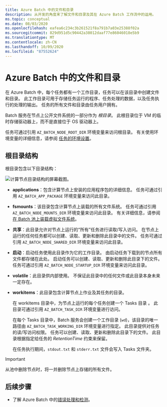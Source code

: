 ```yaml
---
title: Azure Batch 中的文件和目录
description: 从开发的角度来了解文件和目录及其在 Azure Batch 工作流中的运用。
ms.topic: conceptual
ms.date: 08/03/2020
ms.openlocfilehash: eafea6c234c3b261521f8a791b7a03e25388f02a
ms.sourcegitcommit: 829d951d5c90442a38012daaf77e86046018e5b9
ms.translationtype: MT
ms.contentlocale: zh-CN
ms.lasthandoff: 10/09/2020
ms.locfileid: "87552624"
---
```

# <a name="files-and-directories-in-azure-batch"></a>Azure Batch 中的文件和目录

在 Azure Batch 中，每个任务都有一个工作目录，任务可以在该目录中创建文件和目录。 此工作目录可用于存储任务运行的程序、任务处理的数据，以及任务执行的处理的输出。 任务的所有文件和目录由任务用户拥有。

Batch 服务在节点上公开文件系统的一部分作为 *根目录*。 此根目录位于 VM 的临时存储驱动器上，而不是直接位于 OS 驱动器上。

任务可通过引用 `AZ_BATCH_NODE_ROOT_DIR` 环境变量来访问根目录。 有关使用环境变量的详细信息，请参阅 [任务的环境设置](jobs-and-tasks.md#environment-settings-for-tasks)。

## <a name="root-directory-structure"></a>根目录结构

根目录包含以下目录结构：

![计算节点目录结构的屏幕截图。](media\files-and-directories\node-folder-structure.png)

- **applications**：包含计算节点上安装的应用程序包的详细信息。 任务可通过引用 `AZ_BATCH_APP_PACKAGE` 环境变量来访问此目录。

- **fsmounts**：该目录包含计算节点上装载的所有文件系统。 任务可通过引用 `AZ_BATCH_NODE_MOUNTS_DIR` 环境变量来访问此目录。 有关详细信息，请参阅 [在 Batch 池上装载虚拟文件系统](virtual-file-mount.md)。

- **共享**：此目录允许对节点上运行的“所有”任务进行读取/写入访问。 在节点上运行的任何任务都可以创建、读取、更新和删除此目录中的文件。 任务可通过引用 `AZ_BATCH_NODE_SHARED_DIR` 环境变量来访问此目录。

- **启动**：启动任务使用此目录作为它的工作目录。 由启动任务下载到的节点所有文件都存储在此处。 启动任务可以创建、读取、更新和删除此目录下的文件。 任务可通过引用 `AZ_BATCH_NODE_STARTUP_DIR` 环境变量来访问此目录。

- **volatile**：此目录供内部使用。 不保证此目录中的任何文件或此目录本身未来一定存在。

- **workitems**：此目录包含计算节点上作业及其任务的目录。

    在 workitems 目录中，为节点上运行的每个任务创建一个 Tasks 目录 。 此目录可通过引用 `AZ_BATCH_TASK_DIR` 环境变量进行访问。

    在每个 Tasks 目录中，Batch 服务会创建一个工作目录 (`wd`)，该目录的唯一路径由 `AZ_BATCH_TASK_WORKING_DIR` 环境变量进行指定。 此目录提供对任务的读/写访问权限。 任务可以创建、读取、更新和删除此目录下的文件。 此目录根据指定给任务的 *RetentionTime* 约束来保留。

    在任务执行期间，`stdout.txt` 和 `stderr.txt` 文件会写入 Tasks 文件夹。

> [!IMPORTANT]
> 从池中删除节点时，将一并删除节点上存储的所有文件。

## <a name="next-steps"></a>后续步骤

- 了解 Azure Batch 中的[错误处理和检测](error-handling.md)。